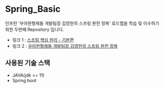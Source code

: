 # Spring_Basic
인프런 '우아한형제들 개발팀장 김영한의 스프링 완전 정복' 로드맵을 학습 및 이수하기 위한 두번째 Repository 입니다.
- 링크 1 : [스프링 핵심 원리 - 기본편](https://www.inflearn.com/course/%EC%8A%A4%ED%94%84%EB%A7%81-%ED%95%B5%EC%8B%AC-%EC%9B%90%EB%A6%AC-%EA%B8%B0%EB%B3%B8%ED%8E%B8/dashboard)
- 링크 2 : [우아한형제들 개발팀장 김영한의 스프링 완전 정복](https://www.inflearn.com/roadmaps/373)

## 사용된 기술 스택
- JAVA(jdk >= 11)
- Spring boot
